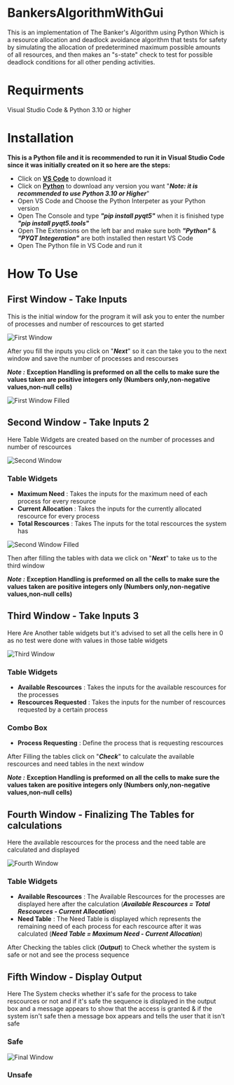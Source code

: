 # BankersAlgorithmWithGui
This is an implementation of The Banker's Algorithm using Python Which is a resource allocation and deadlock avoidance algorithm that tests for safety by simulating the allocation of predetermined maximum possible amounts of all resources, and then makes an "s-state" check to test for possible deadlock conditions for all other pending activities.
# Requirments
Visual Studio Code & Python 3.10 or higher
# Installation
**This is a Python file and it is recommended to run it in Visual Studio Code since it was initially created on it so here are the steps:**
* Click on **[VS Code](https://code.visualstudio.com/Download)** to download it
* Click on **[Python](https://www.python.org/downloads/)** to download any version you want   "***Note: it is recommended to use Python 3.10 or Higher***"
* Open VS Code and Choose the Python Interpeter as your Python version
* Open The Console and type ***"pip install pyqt5"*** when it is finished type ***"pip install pyqt5.tools"***
* Open The Extensions on the left bar and make sure both ***"Python"*** & ***"PYQT Integeration"*** are both installed then restart VS Code
* Open The Python file in VS Code and run it 
# How To Use
## First Window - Take Inputs
This is the initial window for the program it will ask you to enter the number of processes and number of rescources to get started

![First Window](/Screenshot/First_Window.png "First Window")

After you fill the inputs you click on "***Next***" so it can the take you to the next window and save the number of processes and rescourses

***Note :*** **Exception Handling is preformed on all the cells to make sure the values taken are positive integers only (Numbers only,non-negative values,non-null cells)**

![First Window Filled](/Screenshot/First_Window_Filled.png "First Window Filled")
## Second Window - Take Inputs 2
Here Table Widgets are created based on the number of processes and number of rescources

![Second Window](/Screenshot/Second_Window.png "Second Window")

### Table Widgets
* **Maximum Need** : Takes the inputs for the maximum need of each process for every resource
* **Current Allocation** : Takes the inputs for the currently allocated rescource for every process
* **Total Rescources** : Takes The inputs for the total rescources the system has

![Second Window Filled](/Screenshot/Second_Window_Filled.png "Second Window Filled")

Then after filling the tables with data we click on "***Next***" to take us to the third window

***Note :*** **Exception Handling is preformed on all the cells to make sure the values taken are positive integers only (Numbers only,non-negative values,non-null cells)**
## Third Window - Take Inputs 3
Here Are Another table widgets but it's advised to set all the cells here in 0 as no test were done with values in those table widgets

![Third Window](/Screenshot/Third_Window.png "Third Window")

### Table Widgets
* **Available Rescources** : Takes the inputs for the available rescources for the processes
* **Rescources Requested** : Takes the inputs for the number of rescources requested by a certain process
### Combo Box
* **Process Requesting** : Define the process that is requesting rescources

After Filling the tables click on "***Check***" to calculate the available rescources and need tables in the next window

***Note :*** **Exception Handling is preformed on all the cells to make sure the values taken are positive integers only (Numbers only,non-negative values,non-null cells)**

## Fourth Window - Finalizing The Tables for calculations
Here the available rescources for the process and the need table are calculated and displayed

![Fourth Window](/Screenshot/Fourth_Window.png "Fourth Window")

### Table Widgets
* **Available Rescources** : The Available Rescources for the processes are displayed here after the calculation (***Available Rescources = Total Rescources - Current Allocation***)
* **Need Table** : The Need Table is displayed which represents the remaining need of each process for each rescource after it was calculated (***Need Table = Maximum Need - Current Allocation***)

After Checking the tables click (***Output***) to Check whether the system is safe or not and see the process sequence

## Fifth Window - Display Output
Here The System checks whether it's safe for the process to take rescources or not and if it's safe the sequence is displayed in the output box and a message appears to show that the access is granted & if the system isn't safe then a message box appears and tells the user that it isn't safe
### Safe

![Final Window](/Screenshot/Final_Window.png "Final Window")

### Unsafe


